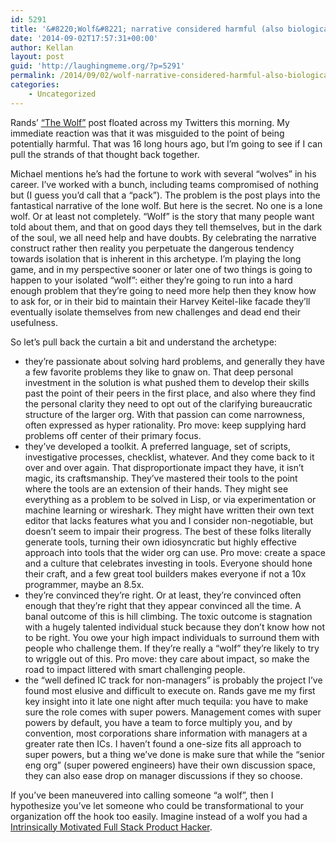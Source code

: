 ```yaml
---
id: 5291
title: '&#8220;Wolf&#8221; narrative considered harmful (also biologically unlikely)'
date: '2014-09-02T17:57:31+00:00'
author: Kellan
layout: post
guid: 'http://laughingmeme.org/?p=5291'
permalink: /2014/09/02/wolf-narrative-considered-harmful-also-biologically-unlikely/
categories:
    - Uncategorized
---
```


Rands’ [“The Wolf”](http://randsinrepose.com/archives/the-wolf/) post floated across my Twitters this morning. My immediate reaction was that it was misguided to the point of being potentially harmful. That was 16 long hours ago, but I’m going to see if I can pull the strands of that thought back together.

Michael mentions he’s had the fortune to work with several “wolves” in his career. I’ve worked with a bunch, including teams compromised of nothing but (I guess you’d call that a “pack”). The problem is the post plays into the fantastical narrative of the lone wolf. But here is the secret. No one is a lone wolf. Or at least not completely. “Wolf” is the story that many people want told about them, and that on good days they tell themselves, but in the dark of the soul, we all need help and have doubts. By celebrating the narrative construct rather then reality you perpetuate the dangerous tendency towards isolation that is inherent in this archetype. I’m playing the long game, and in my perspective sooner or later one of two things is going to happen to your isolated “wolf”: either they’re going to run into a hard enough problem that they’re going to need more help then they know how to ask for, or in their bid to maintain their Harvey Keitel-like facade they’ll eventually isolate themselves from new challenges and dead end their usefulness.

So let’s pull back the curtain a bit and understand the archetype:

- they’re passionate about solving hard problems, and generally they have a few favorite problems they like to gnaw on. That deep personal investment in the solution is what pushed them to develop their skills past the point of their peers in the first place, and also where they find the personal clarity they need to opt out of the clarifying bureaucratic structure of the larger org. With that passion can come narrowness, often expressed as hyper rationality. Pro move: keep supplying hard problems off center of their primary focus.
- they’ve developed a toolkit. A preferred language, set of scripts, investigative processes, checklist, whatever. And they come back to it over and over again. That disproportionate impact they have, it isn’t magic, its craftsmanship. They’ve mastered their tools to the point where the tools are an extension of their hands. They might see everything as a problem to be solved in Lisp, or via experimentation or machine learning or wireshark. They might have written their own text editor that lacks features what you and I consider non-negotiable, but doesn’t seem to impair their progress. The best of these folks literally generate tools, turning their own idiosyncratic but highly effective approach into tools that the wider org can use. Pro move: create a space and a culture that celebrates investing in tools. Everyone should hone their craft, and a few great tool builders makes everyone if not a 10x programmer, maybe an 8.5x.
- they’re convinced they’re right. Or at least, they’re convinced often enough that they’re right that they appear convinced all the time. A banal outcome of this is hill climbing. The toxic outcome is stagnation with a hugely talented individual stuck because they don’t know how not to be right. You owe your high impact individuals to surround them with people who challenge them. If they’re really a “wolf” they’re likely to try to wriggle out of this. Pro move: they care about impact, so make the road to impact littered with smart challenging people.
- the “well defined IC track for non-managers” is probably the project I’ve found most elusive and difficult to execute on. Rands gave me my first key insight into it late one night after much tequila: you have to make sure the role comes with super powers. Management comes with super powers by default, you have a team to force multiply you, and by convention, most corporations share information with managers at a greater rate then ICs. I haven’t found a one-size fits all approach to super powers, but a thing we’ve done is make sure that while the “senior eng org” (super powered engineers) have their own discussion space, they can also ease drop on manager discussions if they so choose.

If you’ve been maneuvered into calling someone “a wolf”, then I hypothesize you’ve let someone who could be transformational to your organization off the hook too easily. Imagine instead of a wolf you had a [Intrinsically Motivated Full Stack Product Hacker](http://codeascraft.com/2012/06/15/intrinsically-motivated-full-stack-product-hacker/).